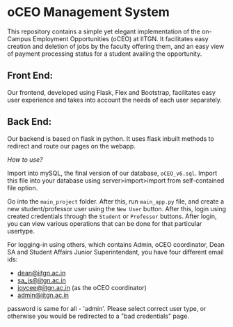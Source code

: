# oCEO Management System

This repository contains a simple yet elegant implementation of the on-Campus Employment Opportunities (oCEO) at IITGN. It facilitates easy creation and deletion of jobs by the faculty offering them, and an easy view of payment processing status for a student availing the opportunity.

## Front End:
Our frontend, developed using Flask, Flex and Bootstrap, facilitates easy user experience and takes into account the needs of each user separately. 


## Back End:
Our backend is based on flask in python. It uses flask inbuilt methods to redirect and route our pages on the webapp.

*How to use?* 

Import into mySQL, the final version of our database, ```oCEO_v6.sql```. Import this file into your database using server>import>import from self-contained file option.

Go into the ```main_project``` folder. After this, run ```main_app.py``` file, and create a new student/professor user using the ```New User``` button. After this, login using created credentials through the ```Student``` or ```Professor``` buttons. After login, you can view various operations that can be done for that particular usertype.

For logging-in using others, which contains Admin, oCEO coordinator, Dean SA and Student Affairs Junior Superintendant, you have four different email ids:

- dean@iitgn.ac.in
- sa_js@iitgn.ac.in
- joycee@iitgn.ac.in (as the oCEO coordinator)
- admin@iitgn.ac.in

password is same for all - 'admin'. Please select correct user type, or otherwise you would be redirected to a "bad credentials" page.
